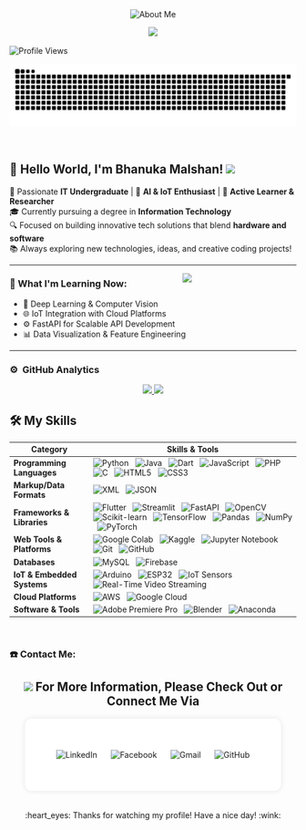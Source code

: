 <div align="center">
  <img src="https://github.com/7oSkaaa/7oSkaaa/blob/main/Images/about_me.gif?raw=true" width="100px" alt="About Me" style="text-decoration: none;">
<p align="center">
  <a href="https://github.com/DenverCoder1/readme-typing-svg">
    <img src="https://readme-typing-svg.herokuapp.com?font=Time+New+Roman&color=cyan&size=25&center=true&vCenter=true&width=1000&height=120&lines=Hi,+I'm+Bhanuka+Malshan..❤️;IT+Undergraduate+🎓;Information+Technology+Student+💻;AI+%26+IoT+Enthusiast+🤖;Active+Learner/Researcher+🔍;Love+to+learn+new+Things..❤️;Currently+Learning:+DL+%26+Computer+Vision+🧠;IoT+%2B+Cloud+Integration+🌐;Building+APIs+with+FastAPI+⚙️;Data+Visualization+%26+Feature+Engineering+📊;Tech+Stack:+Python,+Java,+Arduino,+MySQL,+Streamlit,+FastAPI,+OpenCV+🛠️">
  </a>
</div>
</p>

<p align = "Left">
	<img src = "https://komarev.com/ghpvc/?username=Bhanuka-Malshan&style=plastic&color=blueviolet" alt = "Profile Views"/>
</p>

<p align = "center">
	<img src = "https://github.com/7oSkaaa/7oSkaaa/blob/output/github-contribution-grid-snake.svg?" alt = "Snake Game"/>
</p>

<br/>

## 👋 Hello World, I'm Bhanuka Malshan! <img src="https://media.giphy.com/media/hvRJCLFzcasrR4ia7z/giphy.gif" width="30px"/>

🚀 Passionate **IT Undergraduate** | 📡 **AI & IoT Enthusiast** | 🧠 **Active Learner & Researcher**  
🎓 Currently pursuing a degree in **Information Technology**  
🔍 Focused on building innovative tech solutions that blend **hardware and software**  
📚 Always exploring new technologies, ideas, and creative coding projects!

---
<picture> <img align="right" src="https://github.com/7oSkaaa/7oSkaaa/blob/main/Images/Right_Side.gif?raw=true" width = 200px></picture>
### 🧠 What I'm Learning Now:
- 🤖 Deep Learning & Computer Vision  
- 🌐 IoT Integration with Cloud Platforms  
- ⚙️ FastAPI for Scalable API Development  
- 📊 Data Visualization & Feature Engineering  

---

### ⚙️ &nbsp;GitHub Analytics
<p align="center">
  <a href="https://github.com/Bhanuka-Malshan">
    <img height="180em" src="https://github-readme-stats-eight-theta.vercel.app/api?username=Bhanuka-Malshan&show_icons=true&theme=algolia&include_all_commits=true&count_private=true"/>
    <img height="180em" src="https://github-readme-stats-eight-theta.vercel.app/api/top-langs/?username=Bhanuka-Malshan&layout=compact&langs_count=8&theme=algolia"/>
  </a>
</p>


## 🛠️ My Skills

| Category               | Skills & Tools                                                                                                            |
|------------------------|---------------------------------------------------------------------------------------------------------------------------|
| **Programming Languages** | ![Python](https://img.shields.io/badge/Python-%2314354C.svg?style=plastic&logo=python&logoColor=white) &nbsp; ![Java](https://img.shields.io/badge/Java-%23007396.svg?style=plastic&logo=java&logoColor=white) &nbsp; ![Dart](https://img.shields.io/badge/Dart-%230175C2.svg?style=plastic&logo=dart&logoColor=white) &nbsp; ![JavaScript](https://img.shields.io/badge/JavaScript-%23F7DF1E.svg?style=plastic&logo=javascript&logoColor=black) &nbsp; ![PHP](https://img.shields.io/badge/PHP-%23777BB4.svg?style=plastic&logo=php&logoColor=white) &nbsp; ![C](https://img.shields.io/badge/C-%232370ED.svg?style=plastic&logo=c&logoColor=white) &nbsp; ![HTML5](https://img.shields.io/badge/HTML5-%23E34F26.svg?style=plastic&logo=html5&logoColor=white) &nbsp; ![CSS3](https://img.shields.io/badge/CSS3-%231572B6.svg?style=plastic&logo=css3&logoColor=white) |
| **Markup/Data Formats** | ![XML](https://img.shields.io/badge/XML-%2366A1D2.svg?style=plastic&logo=xml&logoColor=white) &nbsp; ![JSON](https://img.shields.io/badge/JSON-%23F29111.svg?style=plastic&logo=json&logoColor=white) |
| **Frameworks & Libraries** | ![Flutter](https://img.shields.io/badge/Flutter-%2302569B.svg?style=plastic&logo=flutter&logoColor=white) &nbsp; ![Streamlit](https://img.shields.io/badge/Streamlit-%23FF4B4B.svg?style=plastic&logo=streamlit&logoColor=white) &nbsp; ![FastAPI](https://img.shields.io/badge/FastAPI-%2300C8FF.svg?style=plastic&logo=fastapi&logoColor=white) &nbsp; ![OpenCV](https://img.shields.io/badge/OpenCV-%23007ACC.svg?style=plastic&logo=opencv&logoColor=white) &nbsp; ![Scikit-learn](https://img.shields.io/badge/scikit--learn-%230F88FF.svg?style=plastic&logo=scikit-learn&logoColor=white) &nbsp; ![TensorFlow](https://img.shields.io/badge/TensorFlow-%23FF6F00.svg?style=plastic&logo=tensorflow&logoColor=white) &nbsp; ![Pandas](https://img.shields.io/badge/Pandas-%23150458.svg?style=plastic&logo=pandas&logoColor=white) &nbsp; ![NumPy](https://img.shields.io/badge/NumPy-%23013243.svg?style=plastic&logo=numpy&logoColor=white) &nbsp; ![PyTorch](https://img.shields.io/badge/PyTorch-%23EE4C2C.svg?style=plastic&logo=pytorch&logoColor=white) |
| **Web Tools & Platforms** | ![Google Colab](https://img.shields.io/badge/Google_Colab-%234285F4.svg?style=plastic&logo=googlecolab&logoColor=white) &nbsp; ![Kaggle](https://img.shields.io/badge/Kaggle-%23007ACC.svg?style=plastic&logo=kaggle&logoColor=white) &nbsp; ![Jupyter Notebook](https://img.shields.io/badge/Jupyter-%23F37626.svg?style=plastic&logo=jupyter&logoColor=white) &nbsp; ![Git](https://img.shields.io/badge/Git-%23F05032.svg?style=plastic&logo=git&logoColor=white) &nbsp; ![GitHub](https://img.shields.io/badge/GitHub-%2312100E.svg?style=plastic&logo=github&logoColor=white) |
| **Databases**           | ![MySQL](https://img.shields.io/badge/MySQL-%230077B8.svg?style=plastic&logo=mysql&logoColor=white) &nbsp; ![Firebase](https://img.shields.io/badge/Firebase-%23FFCA28.svg?style=plastic&logo=firebase&logoColor=black) |
| **IoT & Embedded Systems** | ![Arduino](https://img.shields.io/badge/Arduino-%23007A8A.svg?style=plastic&logo=arduino&logoColor=white) &nbsp; ![ESP32](https://img.shields.io/badge/ESP32-%23007ACC.svg?style=plastic&logo=esp32&logoColor=white) &nbsp; ![IoT Sensors](https://img.shields.io/badge/IoT_Sensors-%2300C853.svg?style=plastic&logo=arduino&logoColor=white) &nbsp; ![Real-Time Video Streaming](https://img.shields.io/badge/Real--Time_Video_Streaming-%230080ff?style=plastic&logo=video&logoColor=white) |
| **Cloud Platforms**     | ![AWS](https://img.shields.io/badge/AWS-%23232F3E.svg?style=plastic&logo=amazonaws&logoColor=white) &nbsp; ![Google Cloud](https://img.shields.io/badge/Google_Cloud-%234285F4.svg?style=plastic&logo=googlecloud&logoColor=white) |
| **Software & Tools**    | ![Adobe Premiere Pro](https://img.shields.io/badge/Adobe_Premiere_Pro-%231E1E1E.svg?style=plastic&logo=adobe&logoColor=purple) &nbsp; ![Blender](https://img.shields.io/badge/Blender-%230176C1.svg?style=plastic&logo=blender&logoColor=white) &nbsp; ![Anaconda](https://img.shields.io/badge/Anaconda-%2344A833.svg?style=plastic&logo=anaconda&logoColor=white) |




<br/>

<div align="center">

  <h3 align="left">☎️ Contact Me:</h4>

 
  
## <img src='https://raw.githubusercontent.com/ShahriarShafin/ShahriarShafin/main/Assets/handshake.gif' width="80px"> For More Information, Please Check Out or Connect Me Via
<p align="center">


  <div style="background-color: white; padding: 55px 45px; border-radius: 12px; display: inline-block; box-shadow: 0 0 10px rgba(0,0,0,0.1);">
    <a href="https://www.linkedin.com/in/bhanuka-malshan-76600621b/" target="_blank" target="_blank" style="text-decoration: none; margin: 0 10px;">
      <img src="https://img.shields.io/badge/LinkedIn-0077B5?style=for-the-badge&logo=linkedin&logoColor=white"
           alt="LinkedIn" height="30">
    </a>
    <a href="https://web.facebook.com/bhanuka.malshan.751273" target="_blank" style="text-decoration: none; margin: 0 10px;">
      <img src="https://img.shields.io/badge/Facebook-4267B2?style=for-the-badge&logo=facebook&logoColor=white"
           alt="Facebook" height="30">
    </a>
    <a href="mailto:bhanukamalshan20@gmail.com" target="_blank" style="text-decoration: none; margin: 0 10px;">
      <img src="https://img.shields.io/badge/Gmail-EA4335?style=for-the-badge&logo=gmail&logoColor=white"
           alt="Gmail" height="30">
    </a>
    <a href="https://github.com/Bhanuka-Malshan" target="_blank" style="text-decoration: none; margin: 0 10px;">
      <img src="https://img.shields.io/badge/GitHub-181717?style=for-the-badge&logo=github&logoColor=white"
           alt="GitHub" height="30">
    </a>
  </div>

</div>
<br/><br/>
<div align="center">
  :heart_eyes: Thanks for watching my profile! Have a nice day! :wink: <br/>
</div>


